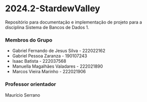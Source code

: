# 2024.2-StardewValley
Repositório para documentação e implementação de projeto para a disciplina Sistema de Bancos de Dados 1.

### Membros do Grupo
- Gabriel Fernando de Jesus Silva - 222022162
- Gabriel Pessoa Zaranza - 190107243
- Isaac Batista - 222037568
- Manuella Magalhães Valadares - 222021890
- Marcos Vieira Marinho - 222021906

### Professor orientador
Maurício Serrano
